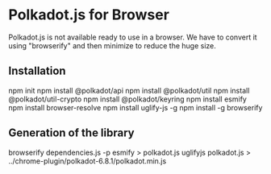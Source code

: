 # Polkadot.js for Browser
Polkadot.js is not available ready to use in a browser.
We have to convert it using "browserify" and then minimize to reduce the huge size.

## Installation
npm init
npm install @polkadot/api
npm install @polkadot/util
npm install @polkadot/util-crypto
npm install @polkadot/keyring
npm install esmify
npm install browser-resolve
npm install uglify-js -g
npm install -g browserify

## Generation of the library
browserify dependencies.js -p esmify > polkadot.js
uglifyjs polkadot.js > ../chrome-plugin/polkadot-6.8.1/polkadot.min.js
